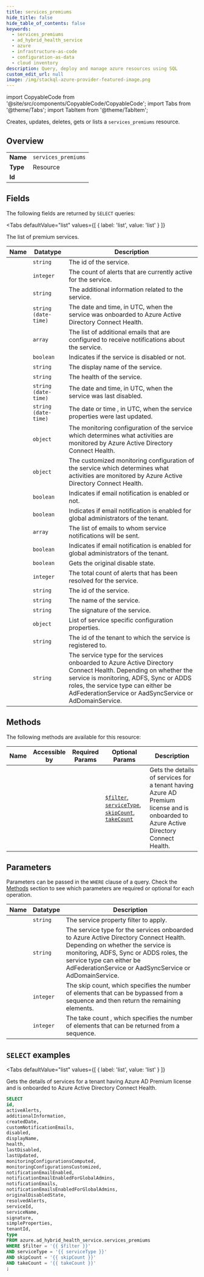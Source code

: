 ```yaml
--- 
title: services_premiums
hide_title: false
hide_table_of_contents: false
keywords:
  - services_premiums
  - ad_hybrid_health_service
  - azure
  - infrastructure-as-code
  - configuration-as-data
  - cloud inventory
description: Query, deploy and manage azure resources using SQL
custom_edit_url: null
image: /img/stackql-azure-provider-featured-image.png
---
```


import CopyableCode from '@site/src/components/CopyableCode/CopyableCode';
import Tabs from '@theme/Tabs';
import TabItem from '@theme/TabItem';

Creates, updates, deletes, gets or lists a <code>services_premiums</code> resource.

## Overview
<table><tbody>
<tr><td><b>Name</b></td><td><code>services_premiums</code></td></tr>
<tr><td><b>Type</b></td><td>Resource</td></tr>
<tr><td><b>Id</b></td><td><CopyableCode code="azure.ad_hybrid_health_service.services_premiums" /></td></tr>
</tbody></table>

## Fields

The following fields are returned by `SELECT` queries:

<Tabs
    defaultValue="list"
    values={[
        { label: 'list', value: 'list' }
    ]}
>
<TabItem value="list">

The list of premium services.

<table>
<thead>
    <tr>
    <th>Name</th>
    <th>Datatype</th>
    <th>Description</th>
    </tr>
</thead>
<tbody>
<tr>
    <td><CopyableCode code="id" /></td>
    <td><code>string</code></td>
    <td>The id of the service.</td>
</tr>
<tr>
    <td><CopyableCode code="activeAlerts" /></td>
    <td><code>integer</code></td>
    <td>The count of alerts that are currently active for the service.</td>
</tr>
<tr>
    <td><CopyableCode code="additionalInformation" /></td>
    <td><code>string</code></td>
    <td>The additional information related to the service.</td>
</tr>
<tr>
    <td><CopyableCode code="createdDate" /></td>
    <td><code>string (date-time)</code></td>
    <td>The date and time, in UTC, when the service was onboarded to Azure Active Directory Connect Health.</td>
</tr>
<tr>
    <td><CopyableCode code="customNotificationEmails" /></td>
    <td><code>array</code></td>
    <td>The list of additional emails that are configured to receive notifications about the service.</td>
</tr>
<tr>
    <td><CopyableCode code="disabled" /></td>
    <td><code>boolean</code></td>
    <td>Indicates if the service is disabled or not.</td>
</tr>
<tr>
    <td><CopyableCode code="displayName" /></td>
    <td><code>string</code></td>
    <td>The display name of the service.</td>
</tr>
<tr>
    <td><CopyableCode code="health" /></td>
    <td><code>string</code></td>
    <td>The health of the service.</td>
</tr>
<tr>
    <td><CopyableCode code="lastDisabled" /></td>
    <td><code>string (date-time)</code></td>
    <td>The date and time, in UTC, when the service was last disabled.</td>
</tr>
<tr>
    <td><CopyableCode code="lastUpdated" /></td>
    <td><code>string (date-time)</code></td>
    <td>The date or time , in UTC, when the service properties were last updated.</td>
</tr>
<tr>
    <td><CopyableCode code="monitoringConfigurationsComputed" /></td>
    <td><code>object</code></td>
    <td>The monitoring configuration of the service which determines what activities are monitored by Azure Active Directory Connect Health.</td>
</tr>
<tr>
    <td><CopyableCode code="monitoringConfigurationsCustomized" /></td>
    <td><code>object</code></td>
    <td>The customized monitoring configuration of the service which determines what activities are monitored by Azure Active Directory Connect Health.</td>
</tr>
<tr>
    <td><CopyableCode code="notificationEmailEnabled" /></td>
    <td><code>boolean</code></td>
    <td>Indicates if email notification is enabled or not.</td>
</tr>
<tr>
    <td><CopyableCode code="notificationEmailEnabledForGlobalAdmins" /></td>
    <td><code>boolean</code></td>
    <td>Indicates if email notification is enabled for global administrators of the tenant.</td>
</tr>
<tr>
    <td><CopyableCode code="notificationEmails" /></td>
    <td><code>array</code></td>
    <td>The list of emails to whom service notifications will be sent.</td>
</tr>
<tr>
    <td><CopyableCode code="notificationEmailsEnabledForGlobalAdmins" /></td>
    <td><code>boolean</code></td>
    <td>Indicates if email notification is enabled for global administrators of the tenant.</td>
</tr>
<tr>
    <td><CopyableCode code="originalDisabledState" /></td>
    <td><code>boolean</code></td>
    <td>Gets the original disable state.</td>
</tr>
<tr>
    <td><CopyableCode code="resolvedAlerts" /></td>
    <td><code>integer</code></td>
    <td>The total count of alerts that has been resolved for the service.</td>
</tr>
<tr>
    <td><CopyableCode code="serviceId" /></td>
    <td><code>string</code></td>
    <td>The id of the service.</td>
</tr>
<tr>
    <td><CopyableCode code="serviceName" /></td>
    <td><code>string</code></td>
    <td>The name of the service.</td>
</tr>
<tr>
    <td><CopyableCode code="signature" /></td>
    <td><code>string</code></td>
    <td>The signature of the service.</td>
</tr>
<tr>
    <td><CopyableCode code="simpleProperties" /></td>
    <td><code>object</code></td>
    <td>List of service specific configuration properties.</td>
</tr>
<tr>
    <td><CopyableCode code="tenantId" /></td>
    <td><code>string</code></td>
    <td>The id of the tenant to which the service is registered to.</td>
</tr>
<tr>
    <td><CopyableCode code="type" /></td>
    <td><code>string</code></td>
    <td>The service type for the services onboarded to Azure Active Directory Connect Health. Depending on whether the service is monitoring, ADFS, Sync or ADDS roles, the service type can either be AdFederationService or AadSyncService or AdDomainService.</td>
</tr>
</tbody>
</table>
</TabItem>
</Tabs>

## Methods

The following methods are available for this resource:

<table>
<thead>
    <tr>
    <th>Name</th>
    <th>Accessible by</th>
    <th>Required Params</th>
    <th>Optional Params</th>
    <th>Description</th>
    </tr>
</thead>
<tbody>
<tr>
    <td><a href="#list"><CopyableCode code="list" /></a></td>
    <td><CopyableCode code="select" /></td>
    <td></td>
    <td><a href="#parameter-$filter"><code>$filter</code></a>, <a href="#parameter-serviceType"><code>serviceType</code></a>, <a href="#parameter-skipCount"><code>skipCount</code></a>, <a href="#parameter-takeCount"><code>takeCount</code></a></td>
    <td>Gets the details of services for a tenant having Azure AD Premium license and is onboarded to Azure Active Directory Connect Health.</td>
</tr>
</tbody>
</table>

## Parameters

Parameters can be passed in the `WHERE` clause of a query. Check the [Methods](#methods) section to see which parameters are required or optional for each operation.

<table>
<thead>
    <tr>
    <th>Name</th>
    <th>Datatype</th>
    <th>Description</th>
    </tr>
</thead>
<tbody>
<tr id="parameter-$filter">
    <td><CopyableCode code="$filter" /></td>
    <td><code>string</code></td>
    <td>The service property filter to apply.</td>
</tr>
<tr id="parameter-serviceType">
    <td><CopyableCode code="serviceType" /></td>
    <td><code>string</code></td>
    <td>The service type for the services onboarded to Azure Active Directory Connect Health. Depending on whether the service is monitoring, ADFS, Sync or ADDS roles, the service type can either be AdFederationService or AadSyncService or AdDomainService.</td>
</tr>
<tr id="parameter-skipCount">
    <td><CopyableCode code="skipCount" /></td>
    <td><code>integer</code></td>
    <td>The skip count, which specifies the number of elements that can be bypassed from a sequence and then return the remaining elements.</td>
</tr>
<tr id="parameter-takeCount">
    <td><CopyableCode code="takeCount" /></td>
    <td><code>integer</code></td>
    <td>The take count , which specifies the number of elements that can be returned from a sequence.</td>
</tr>
</tbody>
</table>

## `SELECT` examples

<Tabs
    defaultValue="list"
    values={[
        { label: 'list', value: 'list' }
    ]}
>
<TabItem value="list">

Gets the details of services for a tenant having Azure AD Premium license and is onboarded to Azure Active Directory Connect Health.

```sql
SELECT
id,
activeAlerts,
additionalInformation,
createdDate,
customNotificationEmails,
disabled,
displayName,
health,
lastDisabled,
lastUpdated,
monitoringConfigurationsComputed,
monitoringConfigurationsCustomized,
notificationEmailEnabled,
notificationEmailEnabledForGlobalAdmins,
notificationEmails,
notificationEmailsEnabledForGlobalAdmins,
originalDisabledState,
resolvedAlerts,
serviceId,
serviceName,
signature,
simpleProperties,
tenantId,
type
FROM azure.ad_hybrid_health_service.services_premiums
WHERE $filter = '{{ $filter }}'
AND serviceType = '{{ serviceType }}'
AND skipCount = '{{ skipCount }}'
AND takeCount = '{{ takeCount }}'
;
```
</TabItem>
</Tabs>
